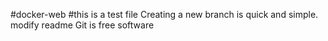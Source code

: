 #docker-web
#this is a test file
Creating a new branch is quick and simple.
modify readme
Git is free software

